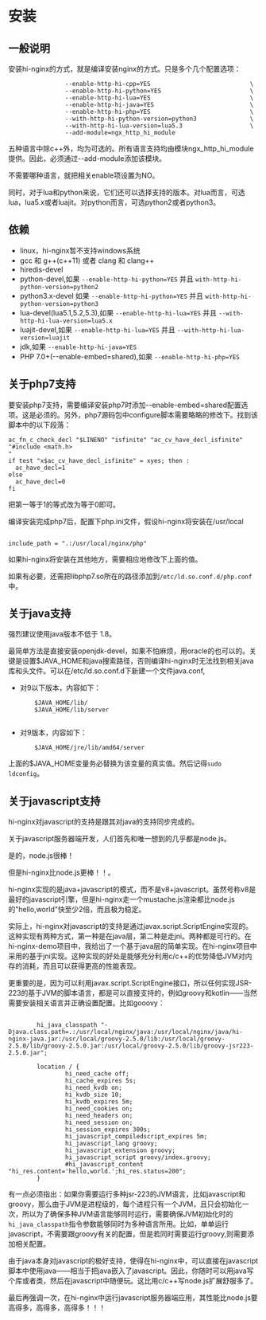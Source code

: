 # 安装

## 一般说明
安装hi-nginx的方式，就是编译安装nginx的方式。只是多个几个配置选项：
```
                --enable-http-hi-cpp=YES                            \
                --enable-http-hi-python=YES                         \
                --enable-http-hi-lua=YES                            \
                --enable-http-hi-java=YES                           \
                --enable-http-hi-php=YES                            \
                --with-http-hi-python-version=python3               \
                --with-http-hi-lua-version=lua5.3                   \
                --add-module=ngx_http_hi_module                     

```
五种语言中除c++外，均为可选的。所有语言支持均由模块ngx_http_hi_module提供。因此，必须通过--add-module添加该模块。

不需要哪种语言，就把相关enable项设置为NO。

同时，对于lua和python来说，它们还可以选择支持的版本。对lua而言，可选lua，lua5.x或者luajit。对python而言，可选python2或者python3。

## 依赖
- linux，hi-nginx暂不支持windows系统
- gcc 和 g++(c++11) 或者 clang 和 clang++
- hiredis-devel
- python-devel,如果 `--enable-http-hi-python=YES` 并且 `with-http-hi-python-version=python2`
- python3.x-devel 如果 `--enable-http-hi-python=YES` 并且 `with-http-hi-python-version=python3`
- lua-devel(lua5.1,5.2,5.3),如果 `--enable-http-hi-lua=YES`  并且 `--with-http-hi-lua-version=lua5.x`
- luajit-devel,如果 `--enable-http-hi-lua=YES` 并且 `--with-http-hi-lua-version=luajit`
- jdk,如果 `--enable-http-hi-java=YES`
- PHP 7.0+(--enable-embed=shared),如果 `--enable-http-hi-php=YES`

## 关于php7支持
要安装php7支持，需要编译安装php7时添加--enable-embed=shared配置选项。这是必须的。另外，php7源码包中configure脚本需要略略的修改下。找到该脚本中的以下段落：
```
ac_fn_c_check_decl "$LINENO" "isfinite" "ac_cv_have_decl_isfinite" "#include <math.h>
"
if test "x$ac_cv_have_decl_isfinite" = xyes; then :
  ac_have_decl=1
else
  ac_have_decl=0
fi

```

把第一等于1的等式改为等于0即可。

编译安装完成php7后，配置下php.ini文件，假设hi-nginx将安装在/usr/local
```

include_path = ".:/usr/local/nginx/php"

```
如果hi-nginx将安装在其他地方，需要相应地修改下上面的值。

如果有必要，还需把libphp7.so所在的路径添加到`/etc/ld.so.conf.d/php.conf`中。

## 关于java支持

强烈建议使用java版本不低于 1.8。

最简单方法是直接安装openjdk-devel，如果不怕麻烦，用oracle的也可以的。关键是设置$JAVA_HOME和java搜索路径，否则编译hi-nginx时无法找到相关java库和头文件。可以在/etc/ld.so.conf.d下新建一个文件java.conf,

- 对9以下版本，内容如下：
    ```
        $JAVA_HOME/lib/
        $JAVA_HOME/lib/server
        
    ```
- 对9版本，内容如下：
    ```
        $JAVA_HOME/jre/lib/amd64/server
    ```
上面的$JAVA_HOME变量务必替换为该变量的真实值。然后记得`sudo ldconfig`。

## 关于javascript支持

hi-nginx对javascript的支持是跟其对java的支持同步完成的。

关于javascript服务器端开发，人们首先和唯一想到的几乎都是node.js。

是的，node.js很棒！

但是hi-nginx比node.js更棒！！。

hi-nginx实现的是java+javascript的模式，而不是v8+javascript。虽然号称v8是最好的javascript引擎，但是hi-nginx走一个mustache.js渲染都比node.js的"hello,world"快至少2倍，而且极为稳定。

实际上，hi-nginx对javascript的支持是通过javax.script.ScriptEngine实现的。这种实现有两种方式，第一种是在java层，第二种是走jni。两种都是可行的。在hi-nginx-demo项目中，我给出了一个基于java层的简单实现。在hi-nginx项目中采用的基于jni实现。这种实现的好处是能够充分利用c/c++的优势降低JVM对内存的消耗，而且可以获得更高的性能表现。

更重要的是，因为可以利用javax.script.ScriptEngine接口，所以任何实现JSR-223的基于JVM的脚本语言，都是可以直接支持的，例如groovy和kotlin——当然需要安装相关语言并正确设置配置。比如gooovy：

```nginx

        hi_java_classpath "-Djava.class.path=.:/usr/local/nginx/java:/usr/local/nginx/java/hi-nginx-java.jar:/usr/local/groovy-2.5.0/lib:/usr/local/groovy-2.5.0/lib/groovy-2.5.0.jar:/usr/local/groovy-2.5.0/lib/groovy-jsr223-2.5.0.jar";

        location / {
                hi_need_cache off;
                hi_cache_expires 5s;
                hi_need_kvdb on;
                hi_kvdb_size 10;
                hi_kvdb_expires 5m;
                hi_need_cookies on;
                hi_need_headers on;
                hi_need_session on;
                hi_session_expires 300s;
                hi_javascript_compiledscript_expires 5m;
                hi_javascript_lang groovy;
                hi_javascript_extension groovy;
                hi_javascript_script groovy/index.groovy;
                #hi_javascript_content "hi_res.content='hello,world.';hi_res.status=200";
        }

```

有一点必须指出：如果你需要运行多种jsr-223的JVM语言，比如javascript和groovy，那么由于JVM是进程级的，每个进程只有一个JVM，且只会初始化一次，所以为了确保多种JVM语言能够同时运行，需要确保JVM初始化时的`hi_java_classpath`指令参数能够同时为多种语言所用。比如，单单运行javascript，不需要跟groovy有关的配置，但是若同时需要运行groovy,则需要添加相关配置。

由于java本身对javascript的极好支持，使得在hi-nginx中，可以直接在javascript脚本中使用java——相当于把java嵌入了javascript。因此，你随时可以用java写个库或者类，然后在javascript中随便玩。这比用c/c++写node.js扩展舒服多了。

最后再强调一次，在hi-nginx中运行javascript服务器端应用，其性能比node.js要高得多，高得多，高得多！！！


